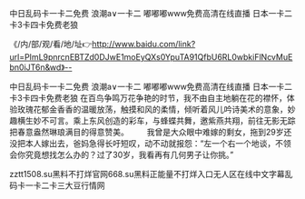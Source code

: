 中日乱码卡一卡二免费
浪潮a∨一卡二
嘟嘟嘟www免费高清在线直播
日本一卡二卡3卡四卡免费老狼


《/内/部/观/看/地/址👉http://www.baidu.com/link?url=PImL9pnrcnEBTZd0DJwE1moEyQXs0YpuTA91QfbU6RL0wbkiFlNcvMuEbn0iJT6n&wd》--

中日乱码卡一卡二免费
浪潮a∨一卡二
嘟嘟嘟www免费高清在线直播
日本一卡二卡3卡四卡免费老狼
	在百鸟争鸣万花争艳的时节，我不由自主地躺在花的襟怀，体验玫瑰花郁金香香的温暖放荡，触摸和风的柔情，倾听着风儿吟诗美术的意象，妙趣横生妙不可言。乘上东风创造的彩车，与蜂蝶共舞，邀紫燕共翔，前往无影无踪把春意盎然琳琅满目的得意赞美。
　　我曾是大众眼中难嫁的剩女，拖到29岁还没把本人嫁出去，爸妈急得长吁短叹，动不动就报怨：“左一个右一个地谈，不领会你究竟想找怎么办的？过了30岁，我看再有几何男子让你挑。”





zztt1508.su黑料不打烊官网668.su黑料正能量不打烊入口无人区在线中文字幕乱码卡一卡二卡三大豆行情网
